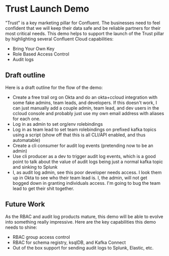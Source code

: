 # Trust Launch Demo

"Trust" is a key marketing pillar for Confluent. The businesses need to feel confident that we will keep their data safe and be reliable partners for their most critical needs. This demo helps to support the launch of the Trust pillar by highlighting several Confluent Cloud capabilities:
- Bring Your Own Key
- Role Based Access Control
- Audit logs


## Draft outline

Here is a draft outline for the flow of the demo:
- Create a free trail org on Okta and do an okta+ccloud integration with some fake admins, team leads, and developers. If this doesn't work, I can just manually add a couple admin, team lead, and dev users in the ccloud console and probably just use my own email address with aliases for each one.
- Log in as admin to set org/env rolebindings
- Log in as team lead to set team rolebindings on prefixed kafka topics using a script (show off that this is all CLI/API enabled, and thus automatable)
- Create a cli consumer for audit log events (pretending now to be an admin)
- Use cli producer as a dev to trigger audit log events, which is a good point to talk about the value of audit logs being just a normal kafka topic and sinking to Splunk
- I, as audit log admin, see this poor developer needs access. I look them up in Okta to see who their team lead is. I, the admin, will not get bogged down in granting individuals access. I'm going to bug the team lead to get their shit together.

## Future Work
As the RBAC and audit log products mature, this demo will be able to evolve into something really impressive. Here are the key capabilities this demo needs to shine:
- RBAC group access control
- RBAC for schema registry, ksqlDB, and Kafka Connect
- Out of the box support for sending audit logs to Splunk, Elastic, etc.
